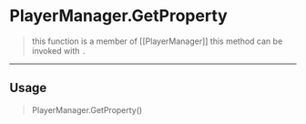 # PlayerManager.GetProperty
> this function is a member of [[PlayerManager]]
> this method can be invoked with `.`
-----
## Usage
> PlayerManager.GetProperty()
